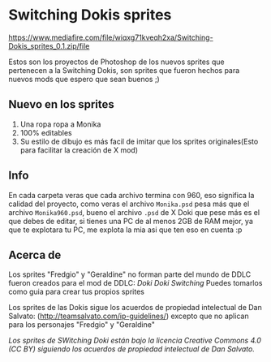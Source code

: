 # Switching Dokis sprites

https://www.mediafire.com/file/wiqxg71kveqh2xa/Switching-Dokis_sprites_0.1.zip/file

Estos son los proyectos de Photoshop de los nuevos sprites que pertenecen a la Switching Dokis, son sprites que fueron hechos para nuevos mods que espero que sean buenos ;)

## Nuevo en los sprites

1. Una ropa ropa a Monika
2. 100% editables
3. Su estilo de dibujo es más facil de imitar que los sprites originales(Esto para facilitar la creación de X mod)

## Info

En cada carpeta veras que cada archivo termina con 960, eso significa la calidad del proyecto, como veras el archivo `Monika.psd`
pesa más que el archivo `Monika960.psd`, bueno el archivo `.psd` de X Doki que pese más es el que debes de editar, si tienes una PC de al menos 2GB de RAM mejor, ya que te explotara tu PC, me explota la mia asi que ten eso en cuenta :p

## Acerca de

Los sprites "Fredgio" y "Geraldine" no forman parte del mundo de DDLC fueron creados para el mod de DDLC: *Doki Doki Switching*
Puedes tomarlos como guia para crear tus propios sprites

Los sprites de las Dokis sigue los acuerdos de propiedad intelectual de Dan Salvato: (http://teamsalvato.com/ip-guidelines/) excepto que no aplican para los personajes "Fredgio" y "Geraldine"



*Los sprites de SWitching Doki están bajo la licencia Creative Commons 4.0 (CC BY) siguiendo los acuerdos de propiedad intelectual de Dan Salvato.*
